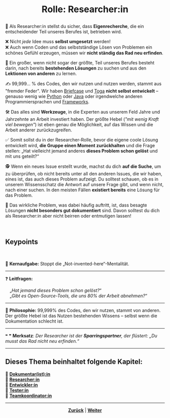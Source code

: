 # <p align="center">Rolle: Researcher:in</P>

📖 Als Researcher:in stellst du sicher, dass **Eigenrecherche**, die ein entscheidender Teil unseres Berufes ist, betrieben wird. 

❌ Nicht _jede_ Idee muss **selbst umgesetzt** werden! <br>
❌ Auch wenn Coden und das selbstständige Lösen von Problemen ein schönes Gefühl erzeugen, müssen wir **nicht ständig das Rad neu erfinden**. 

🔎 Ein großer, wenn nicht sogar der größte, Teil unseres Berufes besteht darin, nach bereits **bestehenden Lösungen** zu suchen und aus den **Lektionen von anderen** zu lernen.

✍️ 99,999… % des Codes, den wir nutzen und nutzen werden, stammt aus "fremder Feder". Wir haben [Briefcase](/docs/06-entwicklung/06-frameworks/02-briefcase_und_toga/01-briefcase/README.md) und [Toga](/docs/06-entwicklung/06-frameworks/02-briefcase_und_toga/02-toga/README.md) **nicht selbst entwickelt** – genauso wenig wie [Python](/docs/06-entwicklung/04-python/README.md) oder [Java](/docs/06-entwicklung/05-java/README.md) oder irgendwelche anderen Programmiersprachen und [Frameworks](/docs/06-entwicklung/06-frameworks/README.md). 

🛠️ Das alles sind **Werkzeuge**, in die Experten aus unserem Feld Jahre und Jahrzehnte an Arbeit investiert haben. Der größte Hebel (_"mit wenig Kraft viel bewegen"_) ist eben genau die Möglichkeit, auf das Wissen und die Arbeit anderer zurückzugreifen.

✅️ Somit sollst du in der Researcher-Rolle, bevor die eigene coole Lösung entwickelt wird, **die Gruppe einen Moment zurückhalten** und die Frage stellen: „Hat vielleicht jemand anderes **dieses Problem schon gelöst** und mit uns geteilt?“

🕵 Wenn ein neues Issue erstellt wurde, machst du dich **auf die Suche**, um zu überprüfen, ob nicht bereits unter all den anderen Issues, die wir haben, eines ist, das auch dieses Problem aufzeigt. Du solltest schauen, ob es in unserem Wissensschatz die Antwort auf unsere Frage gibt, und wenn nicht, nach einer suchen. In den meisten Fällen **existiert bereits** eine Lösung für das Problem. 

📄 Das wirkliche Problem, was dabei häufig auftritt, ist, dass besagte Lösungen **nicht besonders gut dokumentiert** sind. Davon solltest du dich als Researcher:in aber nicht beirren oder entmutigen lassen!

<br>

## Keypoints
<br>

🎯 **Kernaufgabe:** Stoppt die „Not-invented-here“-Mentalität.

---

❓ **Leitfragen:**

&emsp;„_Hat jemand dieses Problem schon gelöst?_“ <br>
&emsp;„_Gibt es Open-Source-Tools, die uns 80% der Arbeit abnehmen?_“

---

💭 **Philosophie:** 99,999% des Codes, den wir nutzen, stammt von anderen. Der größte Hebel ist das Nutzen bestehenden Wissens – selbst wenn die Dokumentation schlecht ist.

---

❝ ❞ **Merksatz**: _Der Researcher ist der **Sparringspartner**, der flüstert: „Du musst das Rad nicht neu erfinden.“_

---
 **Dieses Thema beinhaltet folgende Kapitel:**
---

🔹 [**Dokumentar(ist):in**](/docs/02-arbeiten_bei_nadoo/01-rollen_und_aufgaben/01-dokumentar/README.md) <br>
🔹 [**Researcher:in**](/docs/02-arbeiten_bei_nadoo/01-rollen_und_aufgaben/02-researcher/README.md) <br>
🔹 [**Entwickler:in**](/docs/02-arbeiten_bei_nadoo/01-rollen_und_aufgaben/03-entwickler/README.md) <br>
🔹 [**Tester:in**](/docs/02-arbeiten_bei_nadoo/01-rollen_und_aufgaben/04-tester/README.md) <br>
🔹 [**Teamkoordinator:in**](/docs/02-arbeiten_bei_nadoo/01-rollen_und_aufgaben/05-teamkoordinator/README.md) <br>

---

<p align="center">
<a href="/docs/02-arbeiten_bei_nadoo/01-rollen_und_aufgaben/01-dokumentar/README.md"><strong>Zurück</strong></a> | 
<a href="/docs/02-arbeiten_bei_nadoo/01-rollen_und_aufgaben/03-entwickler/README.md"><strong>Weiter</strong></a>
</p>
